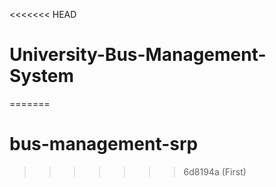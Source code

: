 <<<<<<< HEAD
# University-Bus-Management-System
=======
# bus-management-srp
>>>>>>> 6d8194a (First)
